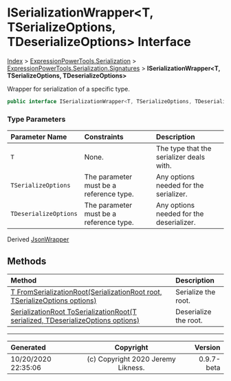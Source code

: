 ﻿# ISerializationWrapper&lt;T, TSerializeOptions, TDeserializeOptions> Interface

[Index](../index.md) > [ExpressionPowerTools.Serialization](ExpressionPowerTools.Serialization.a.md) > [ExpressionPowerTools.Serialization.Signatures](ExpressionPowerTools.Serialization.Signatures.n.md) > **ISerializationWrapper<T, TSerializeOptions, TDeserializeOptions>**

Wrapper for serialization of a specific type.

```csharp
public interface ISerializationWrapper<T, TSerializeOptions, TDeserializeOptions>
```

### Type Parameters

| Parameter Name | Constraints | Description |
| :-- | :-- | :-- |
| `T` | None. | The type that the serializer deals with. |
| `TSerializeOptions` | The parameter must be a reference type. | Any options needed for the serializer. |
| `TDeserializeOptions` | The parameter must be a reference type. | Any options needed for the deserializer. |

Derived  [JsonWrapper](ExpressionPowerTools.Serialization.Json.JsonWrapper.cs.md) 

## Methods

| Method | Description |
| :-- | :-- |
| [T FromSerializationRoot(SerializationRoot root, TSerializeOptions options)](ExpressionPowerTools.Serialization.Signatures.ISerializationWrapper`3.FromSerializationRoot.m.md) | Serialize the root. |
| [SerializationRoot ToSerializationRoot(T serialized, TDeserializeOptions options)](ExpressionPowerTools.Serialization.Signatures.ISerializationWrapper`3.ToSerializationRoot.m.md) | Deserialize the root. |

---

| Generated | Copyright | Version |
| :-- | :-: | --: |
| 10/20/2020 22:35:06 | (c) Copyright 2020 Jeremy Likness. | 0.9.7-beta |
